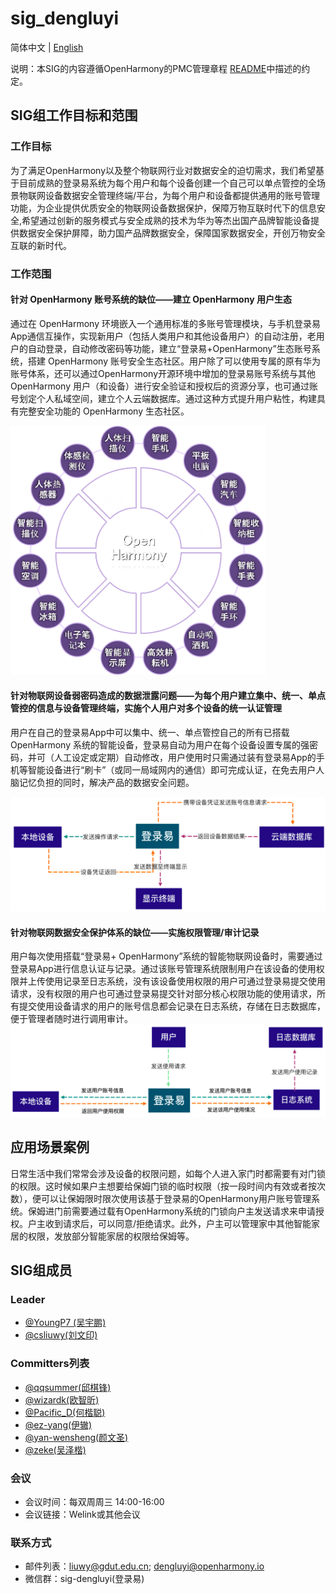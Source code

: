 # sig_dengluyi
简体中文 | [English](./sig_dengluyi.md)

说明：本SIG的内容遵循OpenHarmony的PMC管理章程 [README](../../zh/pmc.md)中描述的约定。

## SIG组工作目标和范围

### 工作目标

为了满足OpenHarmony以及整个物联网行业对数据安全的迫切需求，我们希望基于目前成熟的登录易系统为每个用户和每个设备创建一个自己可以单点管控的全场景物联网设备数据安全管理终端/平台，为每个用户和设备都提供通用的账号管理功能，为企业提供优质安全的物联网设备数据保护，保障万物互联时代下的信息安全,希望通过创新的服务模式与安全成熟的技术为华为等杰出国产品牌智能设备提供数据安全保护屏障，助力国产品牌数据安全，保障国家数据安全，开创万物安全互联的新时代。

### 工作范围

#### 针对 OpenHarmony 账号系统的缺位——建立 OpenHarmony 用户生态 

通过在 OpenHarmony 环境嵌入一个通用标准的多账号管理模块，与手机登录易App通信互操作，实现新用户（包括人类用户和其他设备用户）的自动注册，老用户的自动登录，自动修改密码等功能，建立“登录易+OpenHarmony”生态账号系统，搭建 OpenHarmony 账号安全生态社区。用户除了可以使用专属的原有华为账号体系，还可以通过OpenHarmony开源环境中增加的登录易账号系统与其他 OpenHarmony 用户（和设备）进行安全验证和授权后的资源分享，也可通过账号划定个人私域空间，建立个人云端数据库。通过这种方式提升用户粘性，构建具有完整安全功能的 OpenHarmony 生态社区。

<img src="./images/4.png" style="zoom:48%;" />

#### 针对物联网设备弱密码造成的数据泄露问题——为每个用户建立集中、统一、单点管控的信息与设备管理终端，实施个人用户对多个设备的统一认证管理

用户在自己的登录易App中可以集中、统一、单点管控自己的所有已搭载 OpenHarmony 系统的智能设备，登录易自动为用户在每个设备设置专属的强密码，并可（人工设定或定期）自动修改，用户使用时只需通过装有登录易App的手机等智能设备进行“刷卡”（或同一局域网内的通信）即可完成认证，在免去用户人脑记忆负担的同时，解决产品的数据安全问题。

![](./images/2.png)

#### 针对物联网数据安全保护体系的缺位——实施权限管理/审计记录

用户每次使用搭载“登录易+ OpenHarmony”系统的智能物联网设备时，需要通过 登录易App进行信息认证与记录。通过该账号管理系统限制用户在该设备的使用权限并上传使用记录至日志系统，没有该设备使用权限的用户可通过登录易提交使用请求，没有权限的用户也可通过登录易提交针对部分核心权限功能的使用请求，所有提交使用设备请求的用户的账号信息都会记录在日志系统，存储在日志数据库，便于管理者随时进行调用审计。![](./images/3.png)



## 应用场景案例

日常生活中我们常常会涉及设备的权限问题，如每个人进入家门时都需要有对门锁的权限。这时候如果户主想要给保姆门锁的临时权限（按一段时间内有效或者按次数），便可以让保姆限时限次使用该基于登录易的OpenHarmony用户账号管理系统。保姆进门前需要通过载有OpenHarmony系统的门锁向户主发送请求来申请授权。户主收到请求后，可以同意/拒绝请求。此外，户主可以管理家中其他智能家居的权限，发放部分智能家居的权限给保姆等。

## SIG组成员

### Leader
- [@YoungP7 (吴宇鹏)](https://gitee.com/YoungP7)
- [@csliuwy(刘文印)](https://gitee.com/csliuwy)

### Committers列表
- [@qqsummer(邱棋锋)](https://gitee.com/qqsummer)
- [@wizardk(欧智昕)](https://gitee.com/wizardk)
- [@Pacific_D(何楷聪)](https://gitee.com/Pacific_D)
- [@ez-yang(伊辙)](https://gitee.com/ez-yang)
- [@yan-wensheng(颜文圣)](https://gitee.com/yan-wensheng)
- [@zeke(吴泽楷)](https://gitee.com/zekeGitee_admin)


### 会议
 - 会议时间：每双周周三 14:00-16:00
 - 会议链接：Welink或其他会议

### 联系方式

- 邮件列表：liuwy@gdut.edu.cn; dengluyi@openharmony.io
- 微信群：sig-dengluyi(登录易)
